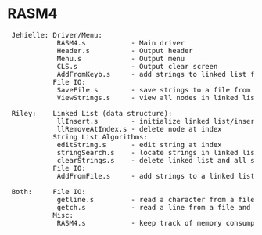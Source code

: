 # RASM4

<pre>
 Jehielle: Driver/Menu:
            RASM4.s           - Main driver
            Header.s          - Output header
            Menu.s            - Output menu
            CLS.s             - Output clear screen
            AddFromKeyb.s     - add strings to linked list from keyboard
           File IO:
            SaveFile.s        - save strings to a file from linked list
            ViewStrings.s     - view all nodes in linked list
 
 Riley:    Linked List (data structure):
            llInsert.s        - initialize linked list/insert node
            llRemoveAtIndex.s - delete node at index
           String List Algorithms:
            editString.s      - edit string at index
            stringSearch.s    - locate strings in linked list
            clearStrings.s    - delete linked list and all strings stored in it
           File IO:
            AddFromFile.s     - add strings to a linked list from a file
 
 Both:     File IO:
            getline.s         - read a character from a file
            getch.s           - read a line from a file and return it in a new string
           Misc:
            RASM4.s           - keep track of memory consumption in driver
 </pre>
